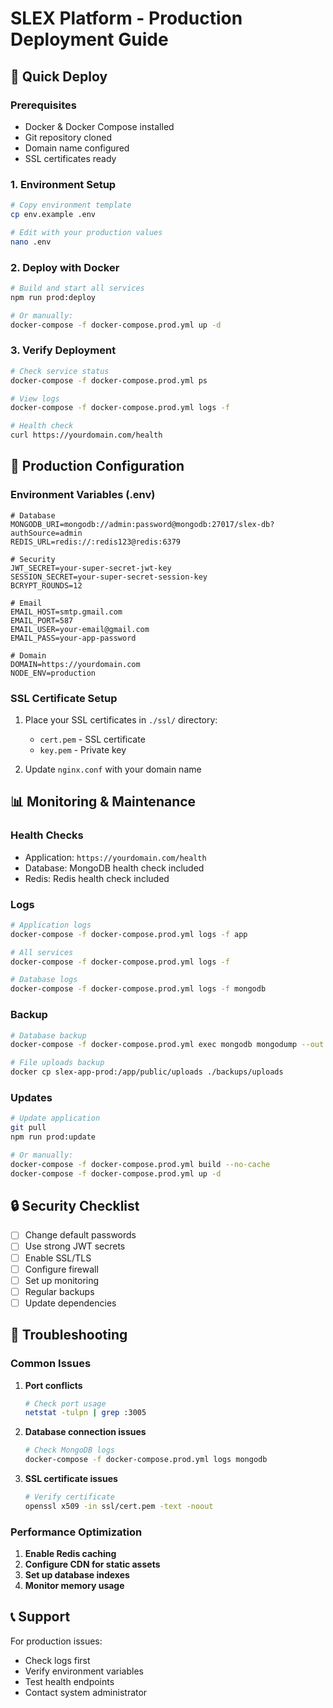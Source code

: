 # SLEX Platform - Production Deployment Guide

## 🚀 Quick Deploy

### Prerequisites
- Docker & Docker Compose installed
- Git repository cloned
- Domain name configured
- SSL certificates ready

### 1. Environment Setup
```bash
# Copy environment template
cp env.example .env

# Edit with your production values
nano .env
```

### 2. Deploy with Docker
```bash
# Build and start all services
npm run prod:deploy

# Or manually:
docker-compose -f docker-compose.prod.yml up -d
```

### 3. Verify Deployment
```bash
# Check service status
docker-compose -f docker-compose.prod.yml ps

# View logs
docker-compose -f docker-compose.prod.yml logs -f

# Health check
curl https://yourdomain.com/health
```

## 🔧 Production Configuration

### Environment Variables (.env)
```env
# Database
MONGODB_URI=mongodb://admin:password@mongodb:27017/slex-db?authSource=admin
REDIS_URL=redis://:redis123@redis:6379

# Security
JWT_SECRET=your-super-secret-jwt-key
SESSION_SECRET=your-super-secret-session-key
BCRYPT_ROUNDS=12

# Email
EMAIL_HOST=smtp.gmail.com
EMAIL_PORT=587
EMAIL_USER=your-email@gmail.com
EMAIL_PASS=your-app-password

# Domain
DOMAIN=https://yourdomain.com
NODE_ENV=production
```

### SSL Certificate Setup
1. Place your SSL certificates in `./ssl/` directory:
   - `cert.pem` - SSL certificate
   - `key.pem` - Private key

2. Update `nginx.conf` with your domain name

## 📊 Monitoring & Maintenance

### Health Checks
- Application: `https://yourdomain.com/health`
- Database: MongoDB health check included
- Redis: Redis health check included

### Logs
```bash
# Application logs
docker-compose -f docker-compose.prod.yml logs -f app

# All services
docker-compose -f docker-compose.prod.yml logs -f

# Database logs
docker-compose -f docker-compose.prod.yml logs -f mongodb
```

### Backup
```bash
# Database backup
docker-compose -f docker-compose.prod.yml exec mongodb mongodump --out /backup

# File uploads backup
docker cp slex-app-prod:/app/public/uploads ./backups/uploads
```

### Updates
```bash
# Update application
git pull
npm run prod:update

# Or manually:
docker-compose -f docker-compose.prod.yml build --no-cache
docker-compose -f docker-compose.prod.yml up -d
```

## 🔒 Security Checklist

- [ ] Change default passwords
- [ ] Use strong JWT secrets
- [ ] Enable SSL/TLS
- [ ] Configure firewall
- [ ] Set up monitoring
- [ ] Regular backups
- [ ] Update dependencies

## 🚨 Troubleshooting

### Common Issues

1. **Port conflicts**
   ```bash
   # Check port usage
   netstat -tulpn | grep :3005
   ```

2. **Database connection issues**
   ```bash
   # Check MongoDB logs
   docker-compose -f docker-compose.prod.yml logs mongodb
   ```

3. **SSL certificate issues**
   ```bash
   # Verify certificate
   openssl x509 -in ssl/cert.pem -text -noout
   ```

### Performance Optimization

1. **Enable Redis caching**
2. **Configure CDN for static assets**
3. **Set up database indexes**
4. **Monitor memory usage**

## 📞 Support

For production issues:
- Check logs first
- Verify environment variables
- Test health endpoints
- Contact system administrator
